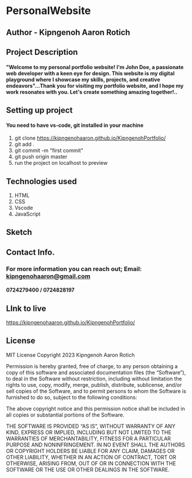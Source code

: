 # PersonalWebsite

## Author - Kipngenoh Aaron Rotich

## Project Description

#### "Welcome to my personal portfolio website! I'm John Doe, a passionate web developer with a keen eye for design. This website is my digital playground where I showcase my skills, projects, and creative endeavors"...Thank you for visiting my portfolio website, and I hope my work resonates with you. Let's create something amazing together!..


## Setting up project

#### You need to have vs-code, git installed in your machine

1. git clone https://kipngenohaaron.github.io/KipngenohPortfolio/
2. git add .
3. git commit -m "first commit"
4. git push origin master
5. run the project on localhost to preview

## Technologies used

1. HTML
2. CSS
3. Vscode
4. JavaScript

## Sketch

## Contact Info.
### For more information you can reach out; Email: kipngenohaaron@gmail.com
#### 0724279400 / 0724828197

## LInk to live 
https://kipngenohaaron.github.io/KipngenohPortfolio/

## License
MIT License
Copyright 2023 Kipngenoh Aaron Rotich

Permission is hereby granted, free of charge, to any person obtaining a copy of this software and associated documentation files (the “Software”), to deal in the Software without restriction, including without limitation the rights to use, copy, modify, merge, publish, distribute, sublicense, and/or sell copies of the Software, and to permit persons to whom the Software is furnished to do so, subject to the following conditions:

The above copyright notice and this permission notice shall be included in all copies or substantial portions of the Software.

THE SOFTWARE IS PROVIDED “AS IS”, WITHOUT WARRANTY OF ANY KIND, EXPRESS OR IMPLIED, INCLUDING BUT NOT LIMITED TO THE WARRANTIES OF MERCHANTABILITY, FITNESS FOR A PARTICULAR PURPOSE AND NONINFRINGEMENT. IN NO EVENT SHALL THE AUTHORS OR COPYRIGHT HOLDERS BE LIABLE FOR ANY CLAIM, DAMAGES OR OTHER LIABILITY, WHETHER IN AN ACTION OF CONTRACT, TORT OR OTHERWISE, ARISING FROM, OUT OF OR IN CONNECTION WITH THE SOFTWARE OR THE USE OR OTHER DEALINGS IN THE SOFTWARE.

